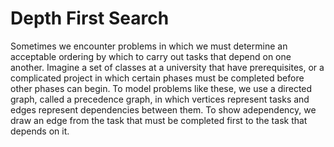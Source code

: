 # Depth First Search
Sometimes we encounter problems in which we must determine an acceptable ordering by which to carry out tasks that depend on one another. Imagine a set of classes at a university that have prerequisites, or a complicated project in which certain phases must be completed before other phases can begin. To model problems like these, we use a directed graph, called a precedence graph, in which vertices represent tasks and edges represent dependencies between them. To show adependency, we draw an edge from the task that must be completed first to the task that depends on it.

